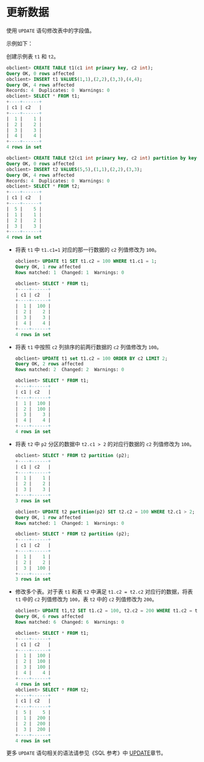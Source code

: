 更新数据 
=========================

使用 `UPDATE` 语句修改表中的字段值。

示例如下：

创建示例表 `t1` 和 `t2`。

```sql
obclient> CREATE TABLE t1(c1 int primary key, c2 int);
Query OK, 0 rows affected 
obclient> INSERT t1 VALUES(1,1),(2,2),(3,3),(4,4);
Query OK, 4 rows affected 
Records: 4  Duplicates: 0  Warnings: 0
obclient> SELECT * FROM t1;
+----+------+
| c1 | c2   |
+----+------+
|  1 |    1 |
|  2 |    2 |
|  3 |    3 |
|  4 |    4 |
+----+------+
4 rows in set 

obclient> CREATE TABLE t2(c1 int primary key, c2 int) partition by key(c1) partitions 4;
Query OK, 0 rows affected
obclient> INSERT t2 VALUES(5,5),(1,1),(2,2),(3,3);
Query OK, 4 rows affected
Records: 4  Duplicates: 0  Warnings: 0
obclient> SELECT * FROM t2;
+----+------+
| c1 | c2   |
+----+------+
|  5 |    5 |
|  1 |    1 |
|  2 |    2 |
|  3 |    3 |
+----+------+
4 rows in set
```



* 将表 `t1` 中 `t1.c1=1` 对应的那一行数据的 `c2` 列值修改为 `100`。

  ```sql
  obclient> UPDATE t1 SET t1.c2 = 100 WHERE t1.c1 = 1;
  Query OK, 1 row affected
  Rows matched: 1  Changed: 1  Warnings: 0
  
  obclient> SELECT * FROM t1;
  +----+------+
  | c1 | c2   |
  +----+------+
  |  1 |  100 |
  |  2 |    2 |
  |  3 |    3 |
  |  4 |    4 |
  +----+------+
  4 rows in set
  ```

  

* 将表 `t1` 中按照 `c2` 列排序的前两行数据的 `c2` 列值修改为 `100`。

  ```sql
  obclient> UPDATE t1 set t1.c2 = 100 ORDER BY c2 LIMIT 2;
  Query OK, 2 rows affected 
  Rows matched: 2  Changed: 2  Warnings: 0
  
  obclient> SELECT * FROM t1;
  +----+------+
  | c1 | c2   |
  +----+------+
  |  1 |  100 |
  |  2 |  100 |
  |  3 |    3 |
  |  4 |    4 |
  +----+------+
  4 rows in set
  ```

  

* 将表 `t2` 中 `p2` 分区的数据中 `t2.c1 > 2` 的对应行数据的 `c2` 列值修改为 `100`。

  ```sql
  obclient> SELECT * FROM t2 partition (p2);
  +----+------+
  | c1 | c2   |
  +----+------+
  |  1 |    1 |
  |  2 |    2 |
  |  3 |    3 |
  +----+------+
  3 rows in set
  
  obclient> UPDATE t2 partition(p2) SET t2.c2 = 100 WHERE t2.c1 > 2;
  Query OK, 1 row affected
  Rows matched: 1  Changed: 1  Warnings: 0
  
  obclient> SELECT * FROM t2 partition (p2);
  +----+------+
  | c1 | c2   |
  +----+------+
  |  1 |    1 |
  |  2 |    2 |
  |  3 |  100 |
  +----+------+
  3 rows in set
  ```

  

* 修改多个表。对于表 `t1` 和表 `t2` 中满足 `t1.c2 = t2.c2` 对应行的数据，将表 `t1` 中的 `c2` 列值修改为 `100`，表 `t2` 中的 `c2` 列值修改为 `200`。

  ```sql
  obclient> UPDATE t1,t2 SET t1.c2 = 100, t2.c2 = 200 WHERE t1.c2 = t2.c2;
  Query OK, 6 rows affected
  Rows matched: 6  Changed: 6  Warnings: 0
  
  obclient> SELECT * FROM t1;
  +----+------+
  | c1 | c2   |
  +----+------+
  |  1 |  100 |
  |  2 |  100 |
  |  3 |  100 |
  |  4 |    4 |
  +----+------+
  4 rows in set
  obclient> SELECT * FROM t2;
  +----+------+
  | c1 | c2   |
  +----+------+
  |  5 |    5 |
  |  1 |  200 |
  |  2 |  200 |
  |  3 |  200 |
  +----+------+
  4 rows in set
  ```

  




更多 `UPDATE` 语句相关的语法请参见《SQL 参考》中 [UPDATE](/zh-CN/10.sql-reference/5.sql-statements/68.sql-statements-update.md)章节。
